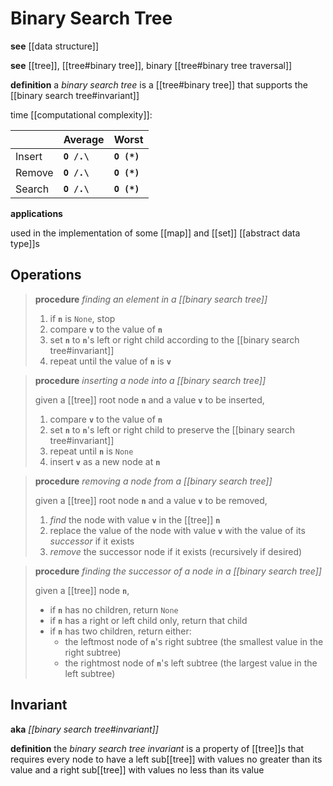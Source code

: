 # Binary Search Tree

**see** [[data structure]]

**see** [[tree]], [[tree#binary tree]], binary [[tree#binary tree traversal]]

**definition** a _binary search tree_ is a [[tree#binary tree]] that supports the [[binary search tree#invariant]]

time [[computational complexity]]:

|        | Average     | Worst       |
| ------ | ----------- | ----------- |
| Insert | **`O /.\`** | **`O (*)`** |
| Remove | **`O /.\`** | **`O (*)`** |
| Search | **`O /.\`** | **`O (*)`** |

**applications**

used in the implementation of some [[map]] and [[set]] [[abstract data type]]s

## Operations

> **procedure** _finding an element in a [[binary search tree]]_
>
> 1. if **`n`** is `None`, stop
> 2. compare **`v`** to the value of **`n`**
> 3. set **`n`** to **`n`**'s left or right child according to the [[binary search tree#invariant]]
> 4. repeat until the value of **`n`** is **`v`**

> **procedure** _inserting a node into a [[binary search tree]]_
>
> given a [[tree]] root node **`n`** and a value **`v`** to be inserted,
>
> 1. compare **`v`** to the value of **`n`**
> 2. set **`n`** to **`n`**'s left or right child to preserve the [[binary search tree#invariant]]
> 3. repeat until **`n`** is `None`
> 4. insert **`v`** as a new node at **`n`**

> **procedure** _removing a node from a [[binary search tree]]_
>
> given a [[tree]] root node **`n`** and a value **`v`** to be removed,
>
> 1. _find_ the node with value **`v`** in the [[tree]] **`n`**
> 2. replace the value of the node with value **`v`** with the value of its _successor_ if it exists
> 3. _remove_ the successor node if it exists (recursively if desired)

> **procedure** _finding the successor of a node in a [[binary search tree]]_
>
> given a [[tree]] node **`n`**,
>
> - if **`n`** has no children, return `None`
> - if **`n`** has a right or left child only, return that child
> - if **`n`** has two children, return either:
>   - the leftmost node of **`n`**'s right subtree (the smallest value in the right subtree)
>   - the rightmost node of **`n`**'s left subtree (the largest value in the left subtree)

## Invariant

**aka** _[[binary search tree#invariant]]_

**definition** the _binary search tree invariant_ is a property of [[tree]]s that requires every node to have a left sub[[tree]] with values no greater than its value and a right sub[[tree]] with values no less than its value
